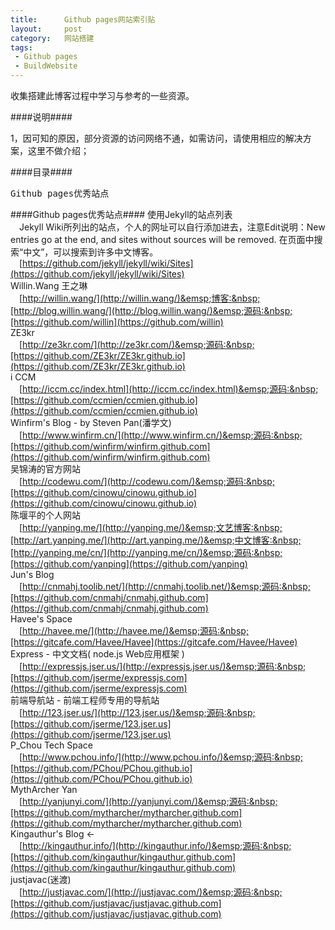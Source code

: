 ```yaml
--- 
title:      Github pages网站索引贴
layout:     post
category:   网站搭建
tags: 
 - Github pages
 - BuildWebsite
---
```


收集搭建此博客过程中学习与参考的一些资源。

####说明####
<div class="article-description">
1，因可知的原因，部分资源的访问网络不通，如需访问，请使用相应的解决方案，这里不做介绍；
</div>

####目录####
<pre>
Github pages优秀站点
</pre>
<!-- more -->

####Github pages优秀站点####
使用Jekyll的站点列表
<br />&emsp;<span class="article-description">Jekyll Wiki所列出的站点，个人的网址可以自行添加进去，注意Edit说明：New entries go at the end, and sites without sources will be removed. 在页面中搜索“中文”，可以搜索到许多中文博客。</span>
<br />&emsp;[https://github.com/jekyll/jekyll/wiki/Sites](https://github.com/jekyll/jekyll/wiki/Sites)
<br />
Willin.Wang 王之琳
<br />&emsp;[http://willin.wang/](http://willin.wang/)&emsp;博客:&nbsp;[http://blog.willin.wang/](http://blog.willin.wang/)&emsp;源码:&nbsp;[https://github.com/willin](https://github.com/willin)
<br />
ZE3kr
<br />&emsp;[http://ze3kr.com/](http://ze3kr.com/)&emsp;源码:&nbsp;[https://github.com/ZE3kr/ZE3kr.github.io](https://github.com/ZE3kr/ZE3kr.github.io)
<br />
i CCM
<br />&emsp;[http://iccm.cc/index.html](http://iccm.cc/index.html)&emsp;源码:&nbsp;[https://github.com/ccmien/ccmien.github.io](https://github.com/ccmien/ccmien.github.io)
<br />
Winfirm's Blog - by Steven Pan(潘学文)
<br />&emsp;[http://www.winfirm.cn/](http://www.winfirm.cn/)&emsp;源码:&nbsp;[https://github.com/winfirm/winfirm.github.com](https://github.com/winfirm/winfirm.github.com)
<br />
吴锦涛的官方网站
<br />&emsp;[http://codewu.com/](http://codewu.com/)&emsp;源码:&nbsp;[https://github.com/cinowu/cinowu.github.io](https://github.com/cinowu/cinowu.github.io)
<br />
陈堰平的个人网站
<br />&emsp;[http://yanping.me/](http://yanping.me/)&emsp;文艺博客:&nbsp;[http://art.yanping.me/](http://art.yanping.me/)&emsp;中文博客:&nbsp;[http://yanping.me/cn/](http://yanping.me/cn/)&emsp;源码:&nbsp;[https://github.com/yanping](https://github.com/yanping)
<br />
Jun's Blog
<br />&emsp;[http://cnmahj.toolib.net/](http://cnmahj.toolib.net/)&emsp;源码:&nbsp;[https://github.com/cnmahj/cnmahj.github.com](https://github.com/cnmahj/cnmahj.github.com)
<br />
Havee's Space
<br />&emsp;[http://havee.me/](http://havee.me/)&emsp;源码:&nbsp;[https://gitcafe.com/Havee/Havee](https://gitcafe.com/Havee/Havee)
<br />
Express - 中文文档( node.js Web应用框架 )
<br />&emsp;[http://expressjs.jser.us/](http://expressjs.jser.us/)&emsp;源码:&nbsp;[https://github.com/jserme/expressjs.com](https://github.com/jserme/expressjs.com)
<br />
前端导航站 - 前端工程师专用的导航站
<br />&emsp;[http://123.jser.us/](http://123.jser.us/)&emsp;源码:&nbsp;[https://github.com/jserme/123.jser.us](https://github.com/jserme/123.jser.us)
<br />
P_Chou Tech Space
<br />&emsp;[http://www.pchou.info/](http://www.pchou.info/)&emsp;源码:&nbsp;[https://github.com/PChou/PChou.github.io](https://github.com/PChou/PChou.github.io)
<br />
MythArcher Yan
<br />&emsp;[http://yanjunyi.com/](http://yanjunyi.com/)&emsp;源码:&nbsp;[https://github.com/mytharcher/mytharcher.github.com](https://github.com/mytharcher/mytharcher.github.com)
<br />
Kingauthur's Blog ←
<br />&emsp;[http://kingauthur.info/](http://kingauthur.info/)&emsp;源码:&nbsp;[https://github.com/kingauthur/kingauthur.github.com](https://github.com/kingauthur/kingauthur.github.com)
<br />
justjavac(迷渡)
<br />&emsp;[http://justjavac.com/](http://justjavac.com/)&emsp;源码:&nbsp;[https://github.com/justjavac/justjavac.github.com](https://github.com/justjavac/justjavac.github.com)